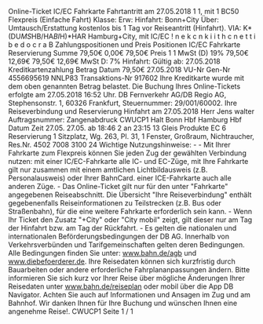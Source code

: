 Online-Ticket IC/EC Fahrkarte Fahrtantritt am 27.05.2018 1 1, mit 1 BC50 Flexpreis (Einfache Fahrt) Klasse: Erw: Hinfahrt: Bonn+City Über: Umtausch/Erstattung kostenlos bis 1 Tag vor Reiseantritt (Hinfahrt). VIA: K*(DU*MS*HB/HA*BI*H)*HAR Hamburg+City, mit IC/EC ! n e k c n k i i t h c n e t t i b e d o c r a B Zahlungspositionen und Preis Positionen IC/EC Fahrkarte Reservierung Summe 79,50€ 0,00€ 79,50€ Preis 1 1 MwSt (D) 19% 79,50€ 12,69€ 79,50€ 12,69€ MwSt D: 7% Hinfahrt: Gültig ab: 27.05.2018 Kreditkartenzahlung Betrag Datum 79,50€ 27.05.2018 VU-Nr Gen-Nr 4556695619 NNLP83 Transaktions-Nr 917602 Ihre Kreditkarte wurde mit dem oben genannten Betrag belastet. Die Buchung Ihres Online-Tickets erfolgte am 27.05.2018 16:52 Uhr. DB Fernverkehr AG/DB Regio AG, Stephensonstr. 1, 60326 Frankfurt, Steuernummer: 29/001/60002. Ihre Reiseverbindung und Reservierung Hinfahrt am 27.05.2018 Herr Jens walter Auftragsnummer: Zangenabdruck CWUCP1 Halt Bonn Hbf Hamburg Hbf Datum Zeit 27.05. 27.05. ab 18:46 2 an 23:15 13 Gleis Produkte EC 6 Reservierung 1 Sitzplatz, Wg. 263, Pl. 31, 1 Fenster, Großraum, Nichtraucher, Res.Nr. 4502 7008 3100 24 Wichtige Nutzungshinweise: - - Mit Ihrer Fahrkarte zum Flexpreis können Sie jeden Zug der gewählten Verbindung nutzen: mit einer IC/EC-Fahrkarte alle IC- und EC-Züge, mit Ihre Fahrkarte gilt nur zusammen mit einem amtlichen Lichtbildausweis (z.B. Personalausweis) oder Ihrer BahnCard. einer ICE-Fahrkarte auch alle anderen Züge. - Das Online-Ticket gilt nur für den unter "Fahrkarte" angegebenen Reiseabschnitt. Die Übersicht "Ihre Reiseverbindung" enthält gegebenenfalls Reiseinformationen zu Teilstrecken (z.B. Bus oder Straßenbahn), für die eine weitere Fahrkarte erforderlich sein kann. - Wenn Ihr Ticket den Zusatz "+City" oder "City mobil" zeigt, gilt dieser nur am Tag der Hinfahrt bzw. am Tag der Rückfahrt. - Es gelten die nationalen und internationalen Beförderungsbedingungen der DB AG. Innerhalb von Verkehrsverbünden und Tarifgemeinschaften gelten deren Bedingungen. Alle Bedingungen finden Sie unter: www.bahn.de/agb und www.diebefoerderer.de. Ihre Reisedaten können sich kurzfristig durch Bauarbeiten oder andere erforderliche Fahrplananpassungen ändern. Bitte informieren Sie sich kurz vor Ihrer Reise über mögliche Änderungen Ihrer Reisedaten unter www.bahn.de/reiseplan oder mobil über die App DB Navigator. Achten Sie auch auf Informationen und Ansagen im Zug und am Bahnhof. Wir danken Ihnen für Ihre Buchung und wünschen Ihnen eine angenehme Reise!. CWUCP1 Seite 1 / 1